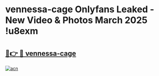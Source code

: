 # vennessa-cage Onlyfans Leaked - New Video & Photos March 2025 !u8exm

# <h2><a href="https://060fn1.iuczelnia.edu.pl?title=vennessa-cage&ref=u8exm">🔗👉 🔴 vennessa-cage</a></h2>

[![acn](https://github.com/user-attachments/assets/0f9c940e-d8b0-45ae-aac7-cd30a18b3e1c)](https://060fn1.iuczelnia.edu.pl?title=vennessa-cage&ref=u8exm)

